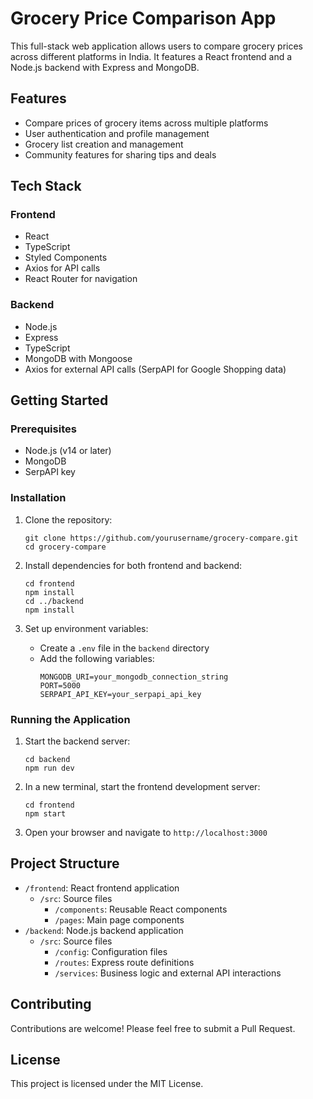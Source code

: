 # Grocery Price Comparison App

This full-stack web application allows users to compare grocery prices across different platforms in India. It features a React frontend and a Node.js backend with Express and MongoDB.

## Features

- Compare prices of grocery items across multiple platforms
- User authentication and profile management
- Grocery list creation and management
- Community features for sharing tips and deals

## Tech Stack

### Frontend
- React
- TypeScript
- Styled Components
- Axios for API calls
- React Router for navigation

### Backend
- Node.js
- Express
- TypeScript
- MongoDB with Mongoose
- Axios for external API calls (SerpAPI for Google Shopping data)

## Getting Started

### Prerequisites
- Node.js (v14 or later)
- MongoDB
- SerpAPI key

### Installation

1. Clone the repository:
   ```
   git clone https://github.com/yourusername/grocery-compare.git
   cd grocery-compare
   ```

2. Install dependencies for both frontend and backend:
   ```
   cd frontend
   npm install
   cd ../backend
   npm install
   ```

3. Set up environment variables:
   - Create a `.env` file in the `backend` directory
   - Add the following variables:
     ```
     MONGODB_URI=your_mongodb_connection_string
     PORT=5000
     SERPAPI_API_KEY=your_serpapi_api_key
     ```

### Running the Application

1. Start the backend server:
   ```
   cd backend
   npm run dev
   ```

2. In a new terminal, start the frontend development server:
   ```
   cd frontend
   npm start
   ```

3. Open your browser and navigate to `http://localhost:3000`

## Project Structure

- `/frontend`: React frontend application
  - `/src`: Source files
    - `/components`: Reusable React components
    - `/pages`: Main page components
- `/backend`: Node.js backend application
  - `/src`: Source files
    - `/config`: Configuration files
    - `/routes`: Express route definitions
    - `/services`: Business logic and external API interactions

## Contributing

Contributions are welcome! Please feel free to submit a Pull Request.

## License

This project is licensed under the MIT License.